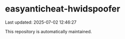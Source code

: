 # easyanticheat-hwidspoofer

Last updated: 2025-07-02 12:46:27

This repository is automatically maintained.

